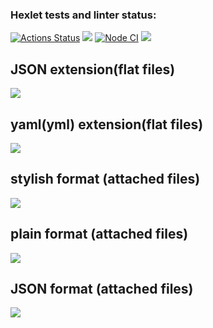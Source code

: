 ### Hexlet tests and linter status:
[![Actions Status](https://github.com/AndreyCurious/frontend-project-46/workflows/hexlet-check/badge.svg)](https://github.com/AndreyCurious/frontend-project-46/actions)      <a href="https://codeclimate.com/github/AndreyCurious/frontend-project-46/maintainability"><img src="https://api.codeclimate.com/v1/badges/4072cddf8189de6e87d2/maintainability" /></a>      [![Node CI](https://github.com/AndreyCurious/frontend-project-46/actions/workflows/nodejs.yml/badge.svg)](https://github.com/AndreyCurious/frontend-project-46/actions/workflows/nodejs.yml)      <a href="https://codeclimate.com/github/AndreyCurious/frontend-project-46/test_coverage"><img src="https://api.codeclimate.com/v1/badges/4072cddf8189de6e87d2/test_coverage" /></a>

<h2>JSON extension(flat files)</h2>
<a href="https://asciinema.org/a/YwItbjYomJ0AtpgrsauQqOKXF" target="_blank"><img src="https://asciinema.org/a/YwItbjYomJ0AtpgrsauQqOKXF.svg" /></a>

<h2>yaml(yml) extension(flat files)</h2>
<a href="https://asciinema.org/a/R7FWtHDKGjeBw15puRz1LDnX4" target="_blank"><img src="https://asciinema.org/a/R7FWtHDKGjeBw15puRz1LDnX4.svg" /></a>

<h2>stylish format (attached files)</h2>
<a href="https://asciinema.org/a/JW9lzGDcGjTWToaWL8TuSHOrb" target="_blank"><img src="https://asciinema.org/a/JW9lzGDcGjTWToaWL8TuSHOrb.svg" /></a>

<h2>plain format (attached files)</h2>
<a href="https://asciinema.org/a/O4cWl3a1x29Tl2iBTuB29LZiy" target="_blank"><img src="https://asciinema.org/a/O4cWl3a1x29Tl2iBTuB29LZiy.svg" /></a>

<h2>JSON format (attached files)</h2>
<a href="https://asciinema.org/a/F1yrKaPGdmlutRjzf0o4t9dNM" target="_blank"><img src="https://asciinema.org/a/F1yrKaPGdmlutRjzf0o4t9dNM.svg" /></a>
